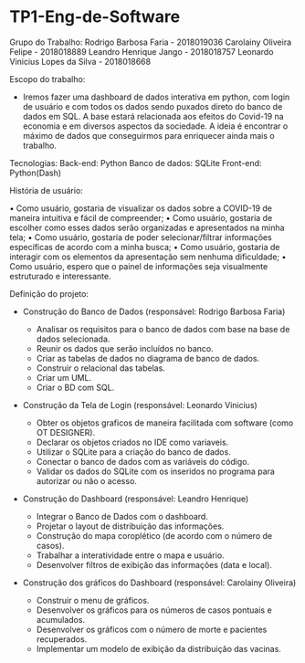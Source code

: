 # TP1-Eng-de-Software

Grupo do Trabalho:
Rodrigo Barbosa Faria - 2018019036
Carolainy Oliveira Felipe - 2018018889
Leandro Henrique Jango - 2018018757
Leonardo Vinicius Lopes da Silva - 2018018668

Escopo do trabalho:
- Iremos fazer uma dashboard de dados interativa em python, com login de usuário e com todos os dados sendo puxados direto do banco de dados em SQL. A base estará relacionada aos efeitos do Covid-19 na economia e em diversos aspectos da sociedade. A ideia é encontrar o máximo de dados que conseguirmos para enriquecer ainda mais o trabalho.

Tecnologias:
Back-end: Python
Banco de dados: SQLite
Front-end: Python(Dash)

História de usuário:

•	Como usuário, gostaria de visualizar os dados sobre a COVID-19 de maneira intuitiva e fácil de compreender;
•	Como usuário, gostaria de escolher como esses dados serão organizadas e apresentados na minha tela;
•	Como usuário, gostaria de poder selecionar/filtrar informações específicas de acordo com a minha busca;
•	Como usuário, gostaria de interagir com os elementos da apresentação sem nenhuma dificuldade;
•	Como usuário, espero que o painel de informações seja visualmente estruturado e interessante.

Definição do projeto:

- Construção do Banco de Dados (responsável: Rodrigo  Barbosa Faria)
  - Analisar os requisitos para o banco de dados com base na base de dados selecionada.
  - Reunir os dados que serão incluídos no banco.
  - Criar as tabelas de dados no diagrama de banco de dados.
  - Construir o relacional das tabelas.
  - Criar um UML.
  - Criar o BD com SQL.

- Construção da Tela de Login (responsável: Leonardo Vinicius)
  - Obter os objetos graficos de maneira facilitada com software (como OT DESIGNER).
  - Declarar os objetos criados no IDE como variaveis.
  - Utilizar o SQLite para a criação do banco de dados.
  - Conectar o banco de dados com as variáveis do código.
  - Validar os dados do SQLite com os inseridos no programa para autorizar ou não o acesso.
 
- Construção do Dashboard (responsável: Leandro Henrique)
  - Integrar o Banco de Dados com o dashboard.
  - Projetar o layout de distribuição das informações.
  - Construção do mapa coroplético (de acordo com o número de casos).
  - Trabalhar a interatividade entre o mapa e usuário.
  - Desenvolver filtros de exibição das informações (data e local).

- Construção dos gráficos do Dashboard (responsável: Carolainy Oliveira)
  - Construir o menu de gráficos.
  - Desenvolver os gráficos para os números de casos pontuais e acumulados.
  - Desenvolver os gráficos com o número de morte e pacientes recuperados.
  - Implementar um modelo de exibição da distribuição das vacinas.

